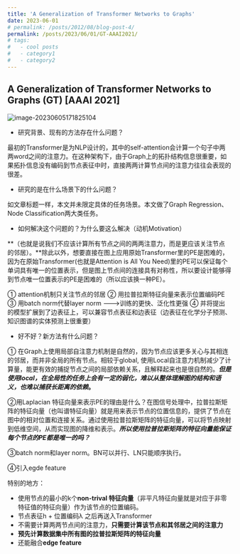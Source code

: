 ```yaml
---
title: 'A Generalization of Transformer Networks to Graphs'
date: 2023-06-01
# permalink: /posts/2012/08/blog-post-4/
permalink: /posts/2023/06/01/GT-AAAI2021/
# tags:
#   - cool posts
#   - category1
#   - category2
---
```


## A Generalization of Transformer Networks to Graphs (GT) [AAAI 2021]

![image-20230605171825104](https://p.ipic.vip/0ah79g.png)

-   研究背景、现有的方法存在什么问题？  

最初的Transformer是为NLP设计的，其中的self-attention会计算一个句子中两两word之间的注意力。在这种架构下，由于Graph上的拓扑结构信息很重要，如果拓扑信息没有编码到节点表征中时，直接两两计算节点间的注意力往往会表现的很差。

-   研究的是在什么场景下的什么问题？

如文章标题一样，本文并未限定具体的任务场景。本文做了Graph Regression、Node Classification两大类任务。

-   如何解决这个问题的？为什么要这么解决（动机Motivation）

**（也就是说我们不应该计算所有节点之间的两两注意力，而是更应该关注节点的邻居）。**除此以外，想要直接在图上应用原始Transformer里的PE是困难的，因为在原始Transformer(也就是Attention is All You Need)里的PE可以保证每个单词具有唯一的位置表示，但是图上节点间的连接具有对称性，所以要设计能够得到节点唯一位置表示的PE是困难的（所以应该换一种PE）。

① attention机制只关注节点的邻居 ② 用拉普拉斯特征向量来表示位置编码PE ③ 用batch norm代替layer norm  --->训练的更快、泛化性更强 ④ 并将提出的模型扩展到了边表征上，可以兼容节点表征和边表征（边表征在化学分子预测、知识图谱的实体预测上很重要）

-   好不好？新方法有什么问题？

① 在Graph上使用局部自注意力机制是自然的，因为节点应该更多关心与其相连的邻居，而并非全局的所有节点。相较于global, 使用Local自注意力机制减少了计算量，能更有效的捕捉节点之间的局部依赖关系，且解释起来也是很自然的。***但是使用local，在全局性的任务上会有一定的弱化，难以从整体理解图的结构和语义，也难以捕获长距离的依赖*。**

②用Laplacian 特征向量来表示PE的理由是什么？在图信号处理中，拉普拉斯矩阵的特征向量（也叫谱特征向量）就是用来表示节点的位置信息的，提供了节点在图中的相对位置和连接关系。通过使用拉普拉斯矩阵的特征向量，可以将节点映射到低维空间，从而实现图的降维和表示。***所以使用拉普拉斯矩阵的特征向量能保证每个节点的PE都是唯一的吗？***

③batch norm和layer norm。BN可以并行、LN只能顺序执行。

④引入egde feature



特别的地方：

-   使用节点的最小的k个**non-trival 特征向量**（非平凡特征向量就是对应于非零特征值的特征向量）作为该节点的位置编码。
-   节点表征h + 位置编码λ  之后再送入Transformer
-   不需要计算两两节点间的注意力，**只需要计算该节点和其邻居之间的注意力**
-   **预先计算数据集中所有图的拉普拉斯矩阵的特征向量**
-   还能融合**edge feature**

